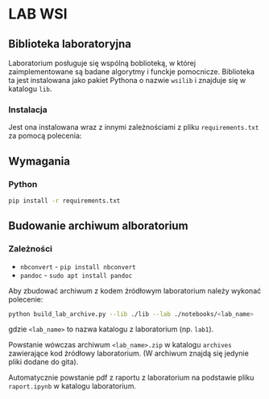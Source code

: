 # LAB WSI

## Biblioteka laboratoryjna

Laboratorium posługuje się wspólną boblioteką, w której zaimplementowane są badane algorytmy i funckje pomocnicze. Biblioteka ta jest instalowana jako pakiet Pythona o nazwie `wsilib` i znajduje się w katalogu `lib`.

### Instalacja

Jest ona instalowana wraz z innymi zależnościami z pliku `requirements.txt` za pomocą polecenia:

## Wymagania

### Python

```bash
pip install -r requirements.txt
```

## Budowanie archiwum alboratorium

### Zależności

* `nbconvert` - `pip install nbconvert`
* `pandoc` - `sudo apt install pandoc`

Aby zbudować archiwum z kodem źródłowym laboratorium należy wykonać polecenie:

```bash
python build_lab_archive.py --lib ./lib --lab ./notebooks/<lab_name>
```

gdzie `<lab_name>` to nazwa katalogu z laboratorium (np. `lab1`).

Powstanie wówczas archiwum `<lab_name>.zip` w katalogu `archives` zawierające kod źródłowy laboratorium.
(W archiwum znajdą się jedynie pliki dodane do gita).

Automatycznie powstanie pdf z raportu z laboratorium na podstawie pliku `raport.ipynb` w katalogu laboratorium.
